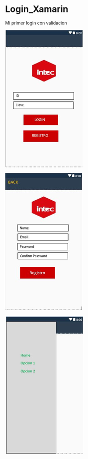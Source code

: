 # Login_Xamarin
Mi primer login con validacion

![alt text](https://github.com/Steff10740/Login_Xamarin/blob/main/Log_f.JPG)


![alt text](https://github.com/Steff10740/Login_Xamarin/blob/main/Reg_F.JPG)

![alt text](https://github.com/Steff10740/Login_Xamarin/blob/main/MasterDetail1.JPG)
